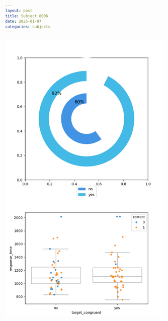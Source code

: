 ```yaml
---
layout: post
title: Subject 8006
date: 2025-01-07
categories: subjects
---
```


![](data/8006/run-13/8006_accuracy_target_congruence.png)
![](data/8006/run-13/8006_rt_congruence.png)
